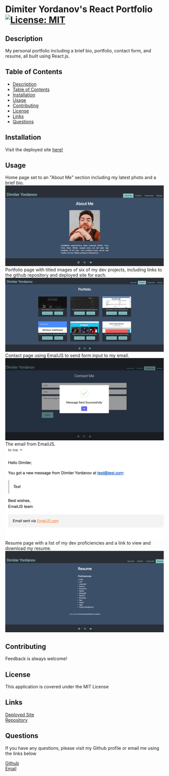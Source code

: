 # Dimiter Yordanov's React Portfolio [![License: MIT](https://img.shields.io/badge/License-MIT-yellow.svg)](https://opensource.org/licenses/MIT)

## Description
My personal portfolio including a brief bio, portfolio, contact form, and resume, all built using React.js.

## Table of Contents
  - [Description](#description)
  - [Table of Contents](#table-of-contents)
  - [Installation](#installation)
  - [Usage](#usage)
  - [Contributing](#contributing)
  - [License](#license)
  - [Links](#links)
  - [Questions](#questions)

## Installation
Visit the deployed site [here!](https://portfolio.dimitermusic.com)

## Usage
Home page set to an "About Me" section including my latest photo and a brief bio.  
![About Me](./src/images/app-screenshots/about-me.png)  
Portfolio page with titled images of six of my dev projects, including links to the github repository and deployed site for each.  
![Portfolio](./src/images/app-screenshots/portfolio.png)  
Contact page using EmailJS to send form input to my email.  
![Contact](./src/images/app-screenshots/contact.png)  
The email from EmailJS.  
![Email](./src/images/app-screenshots/email.png)  
Resume page with a list of my dev proficiencies and a link to view and download my resume.  
![Email](./src/images/app-screenshots/resume.png)  

## Contributing
Feedback is always welcome!

## License
This application is covered under the MIT License

## Links

[Deployed Site](https://dimiter-portfolio.netlify.app/)  
[Repository](https://github.com/dimitermusic/react-portfolio)

## Questions
If you have any questions, please visit my Github profile or email me using the links below

[Github](https://github.com/dimitermusic)  
[Email](mailto:dimitermusic@gmail.com)  